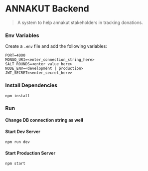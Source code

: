 # ANNAKUT Backend

> A system to help annakut stakeholders in tracking donations.

### Env Variables

Create a `.env` file and add the following variables:

```
PORT=4000
MONGO_URI=<enter_connection_string_here>
SALT_ROUNDS=<enter_value_here>
NODE_ENV=<development | production>
JWT_SECRET=<enter_secret_here>
```

### Install Dependencies

```
npm install
```

### Run

#### Change DB connection string as well

#### Start Dev Server

```
npm run dev
```

#### Start Production Server

```
npm start
```

